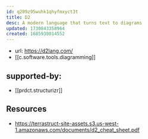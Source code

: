 ```yaml
---
id: q209z95wuhk1qhyfmxyct3t
title: D2
desc: A modern language that turns text to diagrams
updated: 1730843358964
created: 1685938014552
---
```


- url: https://d2lang.com/
- [[c.software.tools.diagramming]]
  
## supported-by:

- [[prdct.structurizr]]

## Resources

- https://terrastruct-site-assets.s3.us-west-1.amazonaws.com/documents/d2_cheat_sheet.pdf